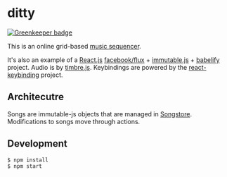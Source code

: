 # ditty

[![Greenkeeper badge](https://badges.greenkeeper.io/tmcw/ditty.svg)](https://greenkeeper.io/)

This is an online grid-based [music sequencer](http://en.wikipedia.org/wiki/Music_sequencer).

It's also an example of a [React.js](http://facebook.github.io/react/)
[facebook/flux](https://facebook.github.io/flux/) +
[immutable.js](https://github.com/facebook/immutable-js) +
[babelify](https://github.com/babel/babelify) project.
Audio is by [timbre.js](http://mohayonao.github.io/timbre/).
Keybindings are powered by the [react-keybinding](https://github.com/mapbox/react-keybinding)
project.

## Architecutre

Songs are immutable-js objects that are managed in [Songstore](src/stores/song_store.js).
Modifications to songs move through actions.

## Development

```sh
$ npm install
$ npm start
```
